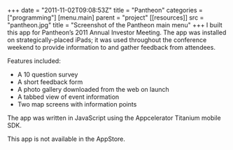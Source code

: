 +++
date = "2011-11-02T09:08:53Z"
title = "Pantheon"
categories = ["programming"]
[menu.main]
  parent = "project"
[[resources]]
  src = "pantheon.jpg"
  title = "Screenshot of the Pantheon main menu"
+++
I built this app for Pantheon’s 2011 Annual Investor Meeting. The app was installed on strategically-placed iPads; it was used throughout the conference weekend to provide information to and gather feedback from attendees.

Features included:

- A 10 question survey
- A short feedback form
- A photo gallery downloaded from the web on launch
- A tabbed view of event information
- Two map screens with information points

The app was written in JavaScript using the Appcelerator Titanium mobile SDK.

This app is not available in the AppStore.
